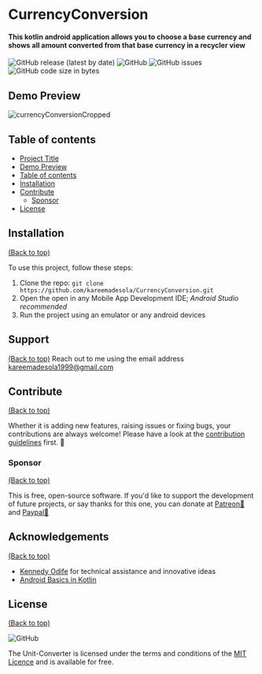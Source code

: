 # CurrencyConversion
#### This kotlin android application allows you to choose a base currency and shows all amount converted from that base currency in a recycler view
<!-- Add buttons here -->
![GitHub release (latest by date)](https://img.shields.io/github/v/release/kareemadesola/currencyconversion)
![GitHub](https://img.shields.io/github/license/kareemadesola/currencyconversion)
![GitHub issues](https://img.shields.io/github/issues/kareemadesola/CurrencyConversion?style=plastic)
![GitHub code size in bytes](https://img.shields.io/github/repo-size/kareemadesola/CurrencyConversion?style=plastic)

## Demo Preview
![currencyConversionCropped](https://user-images.githubusercontent.com/43554971/146375083-5dd1602f-413c-4608-9008-d3cfa247589a.gif)

## Table of contents
- [Project Title](#CurrencyConversion)
- [Demo Preview](#demo-preview)
- [Table of contents](#table-of-contents)
- [Installation](#installation)
- [Contribute](#contribute)
    - [Sponsor](#sponsor)
- [License](#license)

## Installation
[(Back to top)](#table-of-contents)

To use this project, follow these steps:

 1. Clone the repo: ```git clone
    https://github.com/kareemadesola/CurrencyConversion.git```
  2. Open the open in any Mobile App Development IDE; *Android Studio recommended*
  3. Run the project using an emulator or any android devices

## Support
[(Back to top)](#table-of-contents)
Reach out to me using the email address kareemadesola1999@gmail.com
 
## Contribute
[(Back to top)](#table-of-contents)

Whether it is adding new features, raising issues or fixing bugs, your contributions are always welcome! Please have a look at the [contribution guidelines](.github/CONTRIBUTING.md) first. :tada:

### Sponsor
[(Back to top)](#table-of-contents)

This is free, open-source software. If you'd like to support the development of future projects, or say thanks for this one, you can donate at [Patreon:sparkling_heart:](https://www.patreon.com/kareemadesola?fan_landing=true)  and [Paypal:money_with_wings:](https://www.paypal.me/kareemadesola)
 
 ## **Acknowledgements**
[(Back to top)](#table-of-contents)

-   [Kennedy Odife](https://github.com/odifek)  for technical assistance and innovative ideas
- [Android Basics in Kotlin](https://developer.android.com/courses/android-basics-kotlin/course)

## License
[(Back to top)](#table-of-contents)

![GitHub](https://img.shields.io/github/license/kareemadesola/currencyconversion)

The Unit-Converter is licensed under the terms and conditions of the [MIT Licence](https://opensource.org/licenses/MIT) and is available for free.
